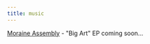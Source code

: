```yaml
---
title: music
---
```


[Moraine Assembly](https://moraineassembly.bandcamp.com/) - "Big Art" EP coming soon...
